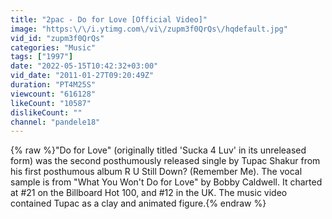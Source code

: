 ```yaml
---
title: "2pac - Do for Love [Official Video]"
image: "https:\/\/i.ytimg.com\/vi\/zupm3f0QrQs\/hqdefault.jpg"
vid_id: "zupm3f0QrQs"
categories: "Music"
tags: ["1997"]
date: "2022-05-15T10:42:32+03:00"
vid_date: "2011-01-27T09:20:49Z"
duration: "PT4M25S"
viewcount: "616128"
likeCount: "10587"
dislikeCount: ""
channel: "pandele18"
---
```

{% raw %}&quot;Do for Love&quot; (originally titled 'Sucka 4 Luv' in its unreleased form) was the second posthumously released single by Tupac Shakur from his first posthumous album R U Still Down? (Remember Me). The vocal sample is from &quot;What You Won't Do for Love&quot; by Bobby Caldwell. It charted at #21 on the Billboard Hot 100, and #12 in the UK. The music video contained Tupac as a clay and animated figure.{% endraw %}
